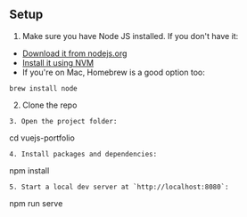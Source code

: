 ## Setup

1. Make sure you have Node JS installed. If you don't have it:

- [Download it from nodejs.org](https://nodejs.org)
- [Install it using NVM ](https://github.com/nvm-sh/nvm)
- If you're on Mac, Homebrew is a good option too:

```
brew install node
```

2. Clone the repo

```
3. Open the project folder:
```

cd vuejs-portfolio

```
4. Install packages and dependencies:
```

npm install

```
5. Start a local dev server at `http://localhost:8080`:
```

npm run serve

```

```
